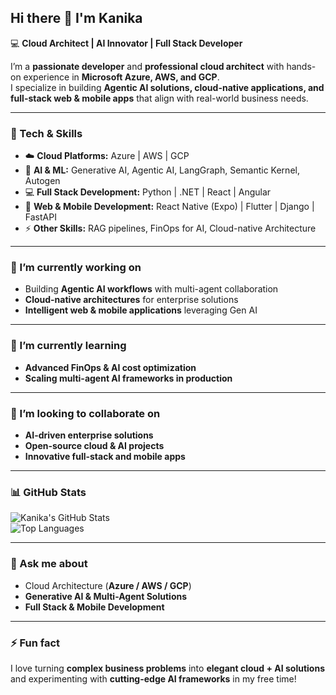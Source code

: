 ## Hi there 👋 I'm Kanika  

💻 **Cloud Architect | AI Innovator | Full Stack Developer**  

I’m a **passionate developer** and **professional cloud architect** with hands-on experience in **Microsoft Azure, AWS, and GCP**.  
I specialize in building **Agentic AI solutions, cloud-native applications, and full-stack web & mobile apps** that align with real-world business needs.  

---

### 🚀 Tech & Skills

- ☁️ **Cloud Platforms:** Azure | AWS | GCP  
- 🤖 **AI & ML:** Generative AI, Agentic AI, LangGraph, Semantic Kernel, Autogen  
- 💻 **Full Stack Development:** Python | .NET | React | Angular  
- 📱 **Web & Mobile Development:** React Native (Expo) | Flutter | Django | FastAPI  
- ⚡ **Other Skills:** RAG pipelines, FinOps for AI, Cloud-native Architecture  

---

### 🔭 I’m currently working on
- Building **Agentic AI workflows** with multi-agent collaboration  
- **Cloud-native architectures** for enterprise solutions  
- **Intelligent web & mobile applications** leveraging Gen AI  

---

### 🌱 I’m currently learning
- **Advanced FinOps & AI cost optimization**  
- **Scaling multi-agent AI frameworks in production**  

---

### 👯 I’m looking to collaborate on
- **AI-driven enterprise solutions**  
- **Open-source cloud & AI projects**  
- **Innovative full-stack and mobile apps**  

---

### 📊 GitHub Stats

![Kanika's GitHub Stats](https://github-readme-stats.vercel.app/api?username=kanikachoudhary1312&show_icons=true&theme=radical)  
![Top Languages](https://github-readme-stats.vercel.app/api/top-langs/?username=kanikachoudhary1312&layout=compact&theme=radical)  

---

### 💬 Ask me about
- Cloud Architecture (**Azure / AWS / GCP**)  
- **Generative AI & Multi-Agent Solutions**  
- **Full Stack & Mobile Development**  

---

### ⚡ Fun fact
I love turning **complex business problems** into **elegant cloud + AI solutions** and experimenting with **cutting-edge AI frameworks** in my free time!  
